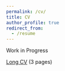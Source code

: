 ```yaml
---
permalink: /cv/
title: CV
author_profile: true
redirect_from:
  - /resume
---
```


Work in Progress

[Long CV](https://sahasrajit123.github.io/files/CV_Sahasrajit.pdf) (3 pages)


